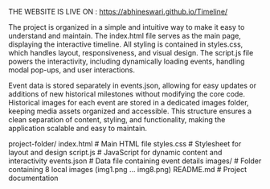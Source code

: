 THE WEBSITE IS LIVE ON : https://abhineswari.github.io/Timeline/

The project is organized in a simple and intuitive way to make it easy to understand and maintain. The index.html file serves as the main page, displaying the interactive timeline. All styling is contained in styles.css, which handles layout, responsiveness, and visual design. The script.js file powers the interactivity, including dynamically loading events, handling modal pop-ups, and user interactions.

Event data is stored separately in events.json, allowing for easy updates or additions of new historical milestones without modifying the core code. Historical images for each event are stored in a dedicated images folder, keeping media assets organized and accessible. This structure ensures a clean separation of content, styling, and functionality, making the application scalable and easy to maintain.


project-folder/
index.html # Main HTML file
styles.css # Stylesheet for layout and design
script.js # JavaScript for dynamic content and interactivity
events.json # Data file containing event details
images/ # Folder containing 8 local images (img1.png ... img8.png)
README.md # Project documentation
